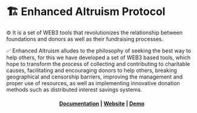 # 🏗 Enhanced Altruism Protocol

⚙️ It is a set of WEB3 tools that revolutionizes the relationship between foundations and donors as well as their fundraising processes.

 ✅ Enhanced Altruism alludes to the philosophy of seeking the best way to help others, for this we have developed a set of WEB3 based tools, which hope to transform the process of collecting and contributing to charitable causes, facilitating and encouraging donors to help others, breaking geographical and censorship barriers, improving the management and proper use of resources, as well as implementing innovative donation methods such as distributed interest savings systems.

<h4 align="center">
  <a href="https://effective-altruism-protocol.gitbook.io/enhanced-altruism-protocol-english-version">Documentation</a> |
  <a href="https://eaprotocol-3grde6qvv-sinsotecs-projects.vercel.app/">Website</a> |
  <a href="https://#">Demo</a>
</h4>